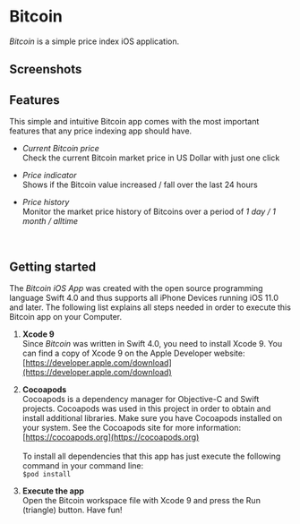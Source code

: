 #  Bitcoin

*Bitcoin* is a simple price index iOS application. 

## Screenshots



## Features

This simple and intuitive Bitcoin app comes with the most important features that any price indexing app should have. 

* *Current Bitcoin price* <br/>
Check the current Bitcoin market price in US Dollar with just one click

* *Price indicator* <br/>
Shows if the Bitcoin value increased / fall over the last 24 hours

* *Price history* <br/>
Monitor the market price history of Bitcoins over a period of *1 day / 1 month / alltime*

<br/>


## Getting started

The *Bitcoin iOS App* was created with the open source programming language Swift 4.0 and thus supports all iPhone Devices running iOS 11.0 and later. The following list explains all steps needed in order to execute this Bitcoin app on your Computer.


1.  **Xcode 9** <br/>
Since *Bitcoin* was written in Swift 4.0, you need to install Xcode 9. You can find a copy of Xcode 9 on the Apple Developer website: <br/>
[https://developer.apple.com/download](https://developer.apple.com/download)


2. **Cocoapods** <br/>
Cocoapods is a dependency manager for Objective-C and Swift projects. Cocoapods was used in this project in order to obtain and install additional libraries. Make sure you have Cocoapods installed on your system. See the Cocoapods site for more information: [https://cocoapods.org](https://cocoapods.org)<br/><br/>
To install all dependencies that this app has just execute the following command in your command line: <br/>
```$pod install```


3. **Execute the app** <br/> 
Open the Bitcoin workspace file with Xcode 9 and press the Run (triangle) button. Have fun!

